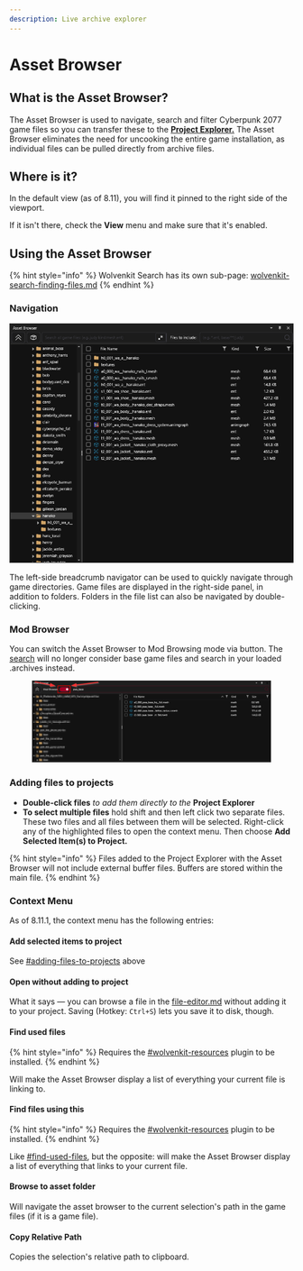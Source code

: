 ```yaml
---
description: Live archive explorer
---
```


# Asset Browser

## What is the Asset Browser?

The Asset Browser is used to navigate, search and filter Cyberpunk 2077 game files so you can transfer these to the [**Project Explorer.**](project-explorer.md) The Asset Browser eliminates the need for uncooking the entire game installation, as individual files can be pulled directly from archive files.

## Where is it?

In the default view (as of 8.11), you will find it pinned to the right side of the viewport.

If it isn't there, check the **View** menu and make sure that it's enabled.

## Using the Asset Browser

{% hint style="info" %}
Wolvenkit Search has its own sub-page: [wolvenkit-search-finding-files.md](../usage/wolvenkit-search-finding-files.md "mention")
{% endhint %}

### Navigation

![](<../../.gitbook/assets/8.5 Asset Browser.png>)

The left-side breadcrumb navigator can be used to quickly navigate through game directories. Game files are displayed in the right-side panel, in addition to folders. Folders in the file list can also be navigated by double-clicking.

### Mod Browser

You can switch the Asset Browser to Mod Browsing mode via button. The [search](asset-browser.md#search) will no longer consider base game files and search in your loaded .archives instead.

<figure><img src="../../.gitbook/assets/asset_browser_mod_browser (1).png" alt=""><figcaption></figcaption></figure>

### Adding files to projects

* **Double-click files** _to add them directly to the_ **Project Explorer**
* **To select multiple files** hold shift and then left click two separate files. These two files and all files between them will be selected. Right-click any of the highlighted files to open the context menu. Then choose **Add Selected Item(s) to Project.**

{% hint style="info" %}
Files added to the Project Explorer with the Asset Browser will not include external buffer files. Buffers are stored within the main file.
{% endhint %}

### Context Menu

As of 8.11.1, the context menu has the following entries:

#### Add selected items to project

See [#adding-files-to-projects](asset-browser.md#adding-files-to-projects "mention") above

#### Open without adding to project

What it says — you can browse a file in the [file-editor.md](file-editor.md "mention") without adding it to your project. Saving (Hotkey: `Ctrl+S`) lets you save it to disk, though.

#### Find used files

{% hint style="info" %}
Requires the [#wolvenkit-resources](../home/home-plugins.md#wolvenkit-resources "mention") plugin to be installed.
{% endhint %}

Will make the Asset Browser display a list of everything your current file is linking to.

#### Find files using this

{% hint style="info" %}
Requires the [#wolvenkit-resources](../home/home-plugins.md#wolvenkit-resources "mention") plugin to be installed.
{% endhint %}

Like [#find-used-files](asset-browser.md#find-used-files "mention"), but the opposite: will make the Asset Browser display a list of everything that links to your current file.

#### Browse to asset folder

Will navigate the asset browser to the current selection's path in the game files (if it is a game file).

#### Copy Relative Path

Copies the selection's relative path to clipboard.&#x20;

